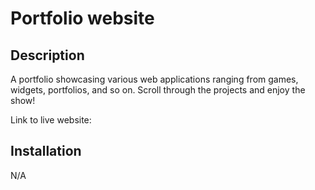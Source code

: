 # Portfolio website

## Description

A portfolio showcasing various web applications ranging from games, widgets, portfolios, and so on. Scroll through the
projects and enjoy the show!

Link to live website:

## Installation

N/A
